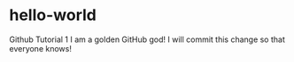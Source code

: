 # hello-world
Github Tutorial 1
I am a golden GitHub god!
I will commit this change so that everyone knows!
